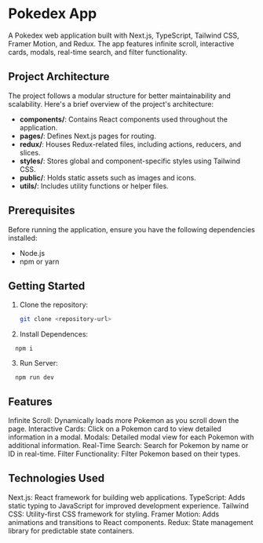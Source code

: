 # Pokedex App

A Pokedex web application built with Next.js, TypeScript, Tailwind CSS, Framer Motion, and Redux. The app features infinite scroll, interactive cards, modals, real-time search, and filter functionality.

## Project Architecture

The project follows a modular structure for better maintainability and scalability. Here's a brief overview of the project's architecture:

- **components/**: Contains React components used throughout the application.
- **pages/**: Defines Next.js pages for routing.
- **redux/**: Houses Redux-related files, including actions, reducers, and slices.
- **styles/**: Stores global and component-specific styles using Tailwind CSS.
- **public/**: Holds static assets such as images and icons.
- **utils/**: Includes utility functions or helper files.

## Prerequisites

Before running the application, ensure you have the following dependencies installed:

- Node.js
- npm or yarn

## Getting Started

1. Clone the repository:
   ```bash
   git clone <repository-url>
   ````
   
2. Install Dependences:
  ``` terminal
    npm i  
  ````

3. Run Server:
  ```terminal   
    npm run dev
  ``` 
## Features
Infinite Scroll: Dynamically loads more Pokemon as you scroll down the page.
Interactive Cards: Click on a Pokemon card to view detailed information in a modal.
Modals: Detailed modal view for each Pokemon with additional information.
Real-Time Search: Search for Pokemon by name or ID in real-time.
Filter Functionality: Filter Pokemon based on their types.

## Technologies Used
Next.js: React framework for building web applications.
TypeScript: Adds static typing to JavaScript for improved development experience.
Tailwind CSS: Utility-first CSS framework for styling.
Framer Motion: Adds animations and transitions to React components.
Redux: State management library for predictable state containers.

